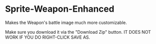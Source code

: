# Sprite-Weapon-Enhanced
Makes the Weapon's battle image much more customizable.

Make sure you download it via the "Download Zip" button. IT DOES NOT WORK IF YOU DO RIGHT-CLICK SAVE AS.